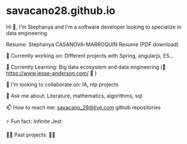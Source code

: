 # savacano28.github.io
Hi 👋, I'm Stephanya and I'm a software developer looking to specialize in data engineering

Resume: Stephanya CASANOVA-MARROQUIN Resume (PDF download)

🔭 Currently working on:
Different projects with Spring, angularjs, ES...

🌱 Currently Learning:
Big data ecosystem and data engineering (👀 https://www.jesse-anderson.com/ 👀 )

👯 I'm looking to collaborate on:
IA, nlp projects

💬 Ask me about:
Literature, mathematics, algorithms, sql

📫 How to reach me:
savacano_28@live.com
github repositories

⚡ Fun fact:
Infinite Jest

🌼🌼 Past projects: 🌼🌼
